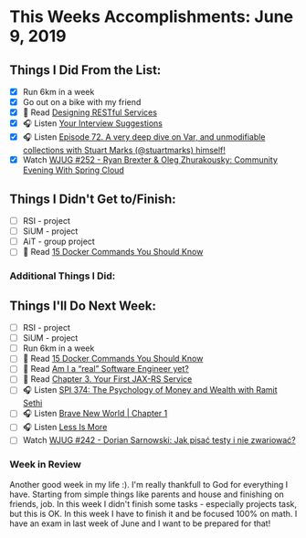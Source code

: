 # This Weeks Accomplishments: June 9, 2019

## Things I Did From the List:

- [x] Run 6km in a week
- [x] Go out on a bike with my friend
- [x] 📗 Read [Designing RESTful Services](https://dennis-xlc.gitbooks.io/restful-java-with-jax-rs-2-0-en/content/en/part1/chapter2/designing_restful_services.html)
- [x] 🎧 Listen [Your Interview Suggestions](https://www.youtube.com/watch?v=T0uuJ-NtP5I)
- [x] 🎧 Listen [Episode 72. A very deep dive on Var, and unmodifiable collections with Stuart Marks (@stuartmarks) himself!](https://www.javapubhouse.com/2018/04/episode-72-very-deep-dive-on-var-and.html)
- [x] Watch [WJUG #252 - Ryan Brexter & Oleg Zhurakousky: Community Evening With Spring Cloud](https://www.youtube.com/watch?v=-_tCSIXNcFA)

## Things I Didn't Get to/Finish:

- [ ] RSI - project
- [ ] SiUM - project
- [ ] AiT - group project
- [ ] 📗 Read [15 Docker Commands You Should Know](https://towardsdatascience.com/15-docker-commands-you-should-know-970ea5203421)

### Additional Things I Did:


## Things I'll Do Next Week:

- [ ] RSI - project
- [ ] SiUM - project
- [ ] Run 6km in a week
- [ ] 📗 Read [15 Docker Commands You Should Know](https://towardsdatascience.com/15-docker-commands-you-should-know-970ea5203421)
- [ ] 📗 Read [Am I a “real” Software Engineer yet?](https://medium.com/free-code-camp/am-i-a-real-software-engineer-yet-a0f38a2248c0)
- [ ] 📗 Read [Chapter 3. Your First JAX-RS Service](https://dennis-xlc.gitbooks.io/restful-java-with-jax-rs-2-0-en/content/en/part1/chapter3/your_first_jax_rs_service.html)
- [ ] 🎧 Listen [SPI 374: The Psychology of Money and Wealth with Ramit Sethi](https://www.smartpassiveincome.com/podcasts/the-psychology-of-money-and-wealth-with-ramit-sethi/)
- [ ] 🎧 Listen [Brave New World | Chapter 1](https://www.youtube.com/watch?v=psmAI6tTKeo)
- [ ] 🎧 Listen [Less Is More](https://www.youtube.com/watch?v=PE-0zoUHPC8)
- [ ] Watch [WJUG #242 - Dorian Sarnowski: Jak pisać testy i nie zwariować?](https://www.youtube.com/watch?v=bLZFcWE_xrs)

### Week in Review
Another good week in my life :). I'm really thankfull to God for everything I have. Starting from simple things like parents and house and finishing on friends, job. In this week I didn't finish some tasks - especially projects task, but this is OK. In this week I have to finish it and be focused 100% on math. I have an exam in last week of June and I want to be prepared for that!
